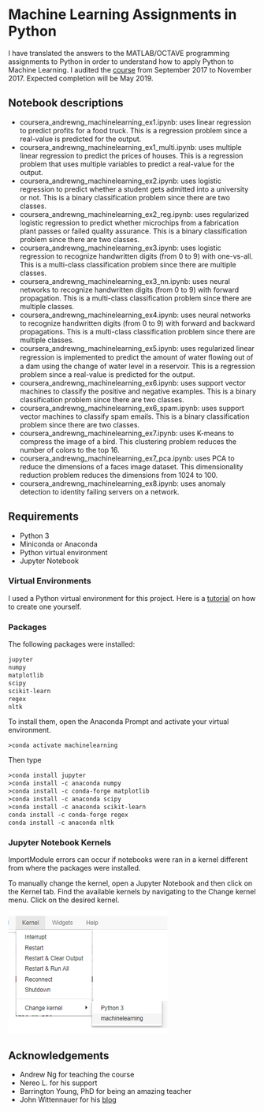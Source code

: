# Machine Learning Assignments in Python
I have translated the answers to the MATLAB/OCTAVE programming assignments to Python in order to understand how to apply Python to Machine Learning. I audited the [course](https://www.coursera.org/learn/machine-learning) from September 2017 to November 2017. Expected completion will be May 2019.

## Notebook descriptions
* coursera_andrewng_machinelearning_ex1.ipynb: uses linear regression to predict profits for a food truck. This is a regression problem since a real-value is predicted for the output.
* coursera_andrewng_machinelearning_ex1_multi.ipynb: uses multiple linear regression to predict the prices of houses. This is a regression problem that uses multiple variables to predict a real-value for the output.
* coursera_andrewng_machinelearning_ex2.ipynb: uses logistic regression to predict whether a student gets admitted into a university or not. This is a binary classification problem since there are two classes.
* coursera_andrewng_machinelearning_ex2_reg.ipynb: uses regularized logistic regression to predict whether microchips from a fabrication plant passes or failed quality assurance. This is a binary classification problem since there are two classes.
* coursera_andrewng_machinelearning_ex3.ipynb: uses logistic regression to recognize handwritten digits (from 0 to 9) with one-vs-all. This is a multi-class classification problem since there are multiple classes.
* coursera_andrewng_machinelearning_ex3_nn.ipynb: uses neural networks to recognize handwritten digits (from 0 to 9) with forward propagation. This is a multi-class classification problem since there are multiple classes.
* coursera_andrewng_machinelearning_ex4.ipynb: uses neural networks to recognize handwritten digits (from 0 to 9) with forward and backward propagations. This is a multi-class classification problem since there are multiple classes.
* coursera_andrewng_machinelearning_ex5.ipynb: uses regularized linear regression is implemented to predict the amount of water ﬂowing out of a dam using the change of water level in a reservoir. This is a regression problem since a real-value is predicted for the output.
* coursera_andrewng_machinelearning_ex6.ipynb: uses support vector machines to classify the positive and negative examples. This is a binary classification problem since there are two classes.
* coursera_andrewng_machinelearning_ex6_spam.ipynb: uses support vector machines to classify spam emails. This is a binary classification problem since there are two classes.
* coursera_andrewng_machinelearning_ex7.ipynb: uses K-means to compress the image of a bird. This clustering problem reduces the number of colors to the top 16. 
* coursera_andrewng_machinelearning_ex7_pca.ipynb: uses PCA to reduce the dimensions of a faces image dataset. This dimensionality reduction problem reduces the dimensions from 1024 to 100.
* coursera_andrewng_machinelearning_ex8.ipynb: uses anomaly detection to identity failing servers on a network. 

## Requirements
* Python 3
* Miniconda or Anaconda
* Python virtual environment
* Jupyter Notebook

### Virtual Environments
I used a Python virtual environment for this project. Here is a [tutorial](https://uoa-eresearch.github.io/eresearch-cookbook/recipe/2014/11/20/conda/) on how to create one yourself. 

### Packages
The following packages were installed:
```
jupyter
numpy
matplotlib
scipy
scikit-learn
regex
nltk
```
To install them, open the Anaconda Prompt and activate your virtual environment. 
```
>conda activate machinelearning
```

Then type 
```
>conda install jupyter
>conda install -c anaconda numpy
>conda install -c conda-forge matplotlib
>conda install -c anaconda scipy
>conda install -c anaconda scikit-learn
conda install -c conda-forge regex
conda install -c anaconda nltk
```
### Jupyter Notebook Kernels
ImportModule errors can occur if notebooks were ran in a kernel different from where the packages were installed. 

To manually change the kernel, open a Jupyter Notebook and then click on the Kernel tab. Find the available kernels by navigating to the Change kernel menu. Click on the desired kernel.

![](https://github.com/j-chat/coursera-andrewng-ml-python/blob/master/kernel.png)

## Acknowledgements
* Andrew Ng for teaching the course
* Nereo L. for his support
* Barrington Young, PhD for being an amazing teacher
* John Wittennauer for his [blog](https://www.johnwittenauer.net/machine-learning-exercises-in-python-part-1/)


